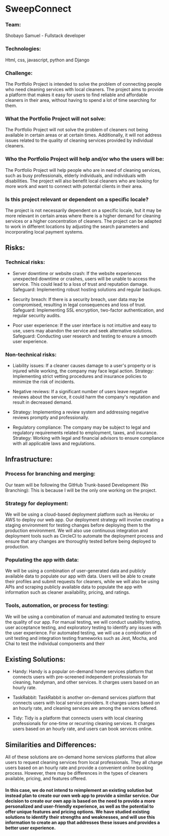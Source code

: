 # SweepConnect

### Team:
Shobayo Samuel - Fullstack developer

### Technologies:
Html, css, javascript, python and Django
### Challenge:
The Portfolio Project is intended to solve the problem of connecting people who need cleaning services with local cleaners. The project aims to provide a platform that makes it easy for users to find reliable and affordable cleaners in their area, without having to spend a lot of time searching for them.

### What the Portfolio Project will not solve:
The Portfolio Project will not solve the problem of cleaners not being available in certain areas or at certain times. Additionally, it will not address issues related to the quality of cleaning services provided by individual cleaners.

### Who the Portfolio Project will help and/or who the users will be:
The Portfolio Project will help people who are in need of cleaning services, such as busy professionals, elderly individuals, and individuals with disabilities. The project will also benefit local cleaners who are looking for more work and want to connect with potential clients in their area.

### Is this project relevant or dependent on a specific locale?
The project is not necessarily dependent on a specific locale, but it may be more relevant in certain areas where there is a higher demand for cleaning services or a higher concentration of cleaners. The project can be adapted to work in different locations by adjusting the search parameters and incorporating local payment systems.

## Risks:
### Technical risks:

- Server downtime or website crash: If the website experiences unexpected downtime or crashes, users will be unable to access the service. This could lead to a loss of trust and reputation damage.
Safeguard: Implementing robust hosting solutions and regular backups.

- Security breach: If there is a security breach, user data may be compromised, resulting in legal consequences and loss of trust.
Safeguard: Implementing SSL encryption, two-factor authentication, and regular security audits.

- Poor user experience: If the user interface is not intuitive and easy to use, users may abandon the service and seek alternative solutions.
Safeguard: Conducting user research and testing to ensure a smooth user experience.

### Non-technical risks:

- Liability issues: If a cleaner causes damage to a user's property or is injured while working, the company may face legal action.
Strategy: Implementing strict vetting procedures and insurance policies to minimize the risk of incidents.

- Negative reviews: If a significant number of users leave negative reviews about the service, it could harm the company's reputation and result in decreased demand.
- Strategy: Implementing a review system and addressing negative reviews promptly and professionally.

- Regulatory compliance: The company may be subject to legal and regulatory requirements related to employment, taxes, and insurance.
Strategy: Working with legal and financial advisors to ensure compliance with all applicable laws and regulations.

## Infrastructure:

### Process for branching and merging:
Our team will be following the GitHub Trunk-based Development (No Branching): This is because I will be the only one working on the project.

### Strategy for deployment:
We will be using a cloud-based deployment platform such as Heroku or AWS to deploy our web app. Our deployment strategy will involve creating a staging environment for testing changes before deploying them to the production environment. We will also use continuous integration and deployment tools such as CircleCI to automate the deployment process and ensure that any changes are thoroughly tested before being deployed to production.

### Populating the app with data:
We will be using a combination of user-generated data and publicly available data to populate our app with data. Users will be able to create their profiles and submit requests for cleaners, while we will also be using APIs and scraping publicly available data to populate the app with information such as cleaner availability, pricing, and ratings.

### Tools, automation, or process for testing:
We will be using a combination of manual and automated testing to ensure the quality of our app. For manual testing, we will conduct usability testing, user acceptance testing, and exploratory testing to identify any issues with the user experience. For automated testing, we will use a combination of unit testing and integration testing frameworks such as Jest, Mocha, and Chai to test the individual components and their

## Existing Solutions:
- Handy: Handy is a popular on-demand home services platform that connects users with pre-screened independent professionals for cleaning, handyman, and other services. It charges users based on an hourly rate.

- TaskRabbit: TaskRabbit is another on-demand services platform that connects users with local service providers. It charges users based on an hourly rate, and cleaning services are among the services offered.

- Tidy: Tidy is a platform that connects users with local cleaning professionals for one-time or recurring cleaning services. It charges users based on an hourly rate, and users can book services online.

## Similarities and Differences:
All of these solutions are on-demand home services platforms that allow users to request cleaning services from local professionals. They all charge users based on an hourly rate and provide a convenient online booking process. However, there may be differences in the types of cleaners available, pricing, and features offered.

#### In this case, we do not intend to reimplement an existing solution but instead plan to create our own web app to provide a similar service. Our decision to create our own app is based on the need to provide a more personalized and user-friendly experience, as well as the potential to offer unique features and pricing options. We have studied existing solutions to identify their strengths and weaknesses, and will use this information to create an app that addresses these issues and provides a better user experience.

